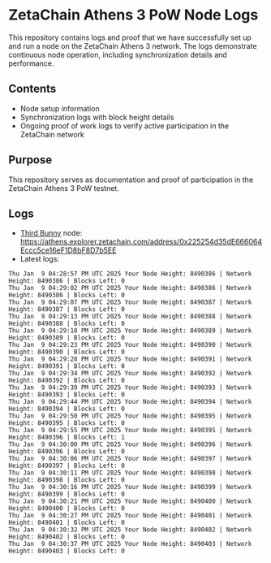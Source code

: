 # ZetaChain Athens 3 PoW Node Logs
This repository contains logs and proof that we have successfully set up and run a node on the ZetaChain Athens 3 network. The logs demonstrate continuous node operation, including synchronization details and performance.

## Contents
- Node setup information
- Synchronization logs with block height details
- Ongoing proof of work logs to verify active participation in the ZetaChain network

## Purpose
This repository serves as documentation and proof of participation in the ZetaChain Athens 3 PoW testnet.

## Logs

- [Third Bunny](https://thirdbunny.xyz/) node: https://athens.explorer.zetachain.com/address/0x225254d35dE666064Eccc5ce16eF1D8bF8D7b5EE
- Latest logs:
```
Thu Jan  9 04:28:57 PM UTC 2025 Your Node Height: 8490386 | Network Height: 8490386 | Blocks Left: 0
Thu Jan  9 04:29:02 PM UTC 2025 Your Node Height: 8490386 | Network Height: 8490386 | Blocks Left: 0
Thu Jan  9 04:29:07 PM UTC 2025 Your Node Height: 8490387 | Network Height: 8490387 | Blocks Left: 0
Thu Jan  9 04:29:13 PM UTC 2025 Your Node Height: 8490388 | Network Height: 8490388 | Blocks Left: 0
Thu Jan  9 04:29:18 PM UTC 2025 Your Node Height: 8490389 | Network Height: 8490389 | Blocks Left: 0
Thu Jan  9 04:29:23 PM UTC 2025 Your Node Height: 8490390 | Network Height: 8490390 | Blocks Left: 0
Thu Jan  9 04:29:28 PM UTC 2025 Your Node Height: 8490391 | Network Height: 8490391 | Blocks Left: 0
Thu Jan  9 04:29:34 PM UTC 2025 Your Node Height: 8490392 | Network Height: 8490392 | Blocks Left: 0
Thu Jan  9 04:29:39 PM UTC 2025 Your Node Height: 8490393 | Network Height: 8490393 | Blocks Left: 0
Thu Jan  9 04:29:44 PM UTC 2025 Your Node Height: 8490394 | Network Height: 8490394 | Blocks Left: 0
Thu Jan  9 04:29:50 PM UTC 2025 Your Node Height: 8490395 | Network Height: 8490395 | Blocks Left: 0
Thu Jan  9 04:29:55 PM UTC 2025 Your Node Height: 8490395 | Network Height: 8490396 | Blocks Left: 1
Thu Jan  9 04:30:00 PM UTC 2025 Your Node Height: 8490396 | Network Height: 8490396 | Blocks Left: 0
Thu Jan  9 04:30:06 PM UTC 2025 Your Node Height: 8490397 | Network Height: 8490397 | Blocks Left: 0
Thu Jan  9 04:30:11 PM UTC 2025 Your Node Height: 8490398 | Network Height: 8490398 | Blocks Left: 0
Thu Jan  9 04:30:16 PM UTC 2025 Your Node Height: 8490399 | Network Height: 8490399 | Blocks Left: 0
Thu Jan  9 04:30:21 PM UTC 2025 Your Node Height: 8490400 | Network Height: 8490400 | Blocks Left: 0
Thu Jan  9 04:30:27 PM UTC 2025 Your Node Height: 8490401 | Network Height: 8490401 | Blocks Left: 0
Thu Jan  9 04:30:32 PM UTC 2025 Your Node Height: 8490402 | Network Height: 8490402 | Blocks Left: 0
Thu Jan  9 04:30:37 PM UTC 2025 Your Node Height: 8490403 | Network Height: 8490403 | Blocks Left: 0
```
